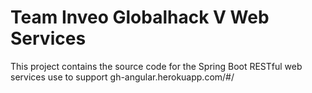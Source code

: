 # Team Inveo Globalhack V Web Services
This project contains the source code for the Spring Boot RESTful web services use to support gh-angular.herokuapp.com/#/
